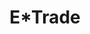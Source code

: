 ---
collection_archive: false
collection_awards: []
collection_category:
  - Advertising
  - Tech
  - Workplace
  - Lifestyle
  - Still Life + Details
  - Portraits
  - Color
collection_content: ''
collection_cover: 'https://d1sf55qlb7p6hz.cloudfront.net/etrade-12.jpg'
collection_cover_mobile: 'https://d1sf55qlb7p6hz.cloudfront.net/verticalcovers-18.jpg'
collection_description: >-
  Image library showcasing E*Trade’s mobile and desktop app for investing on the
  go, at home, and in the office.
collection_exhibition: []
collection_filter: Commissioned + Stock
collection_hidden: false
collection_meta: Mullen Lowe Agency
collection_press: []
collection_preview:
  - 'https://d1sf55qlb7p6hz.cloudfront.net/etrade_covers-1.jpg'
  - 'https://d1sf55qlb7p6hz.cloudfront.net/etrade_covers-2.jpg'
  - 'https://d1sf55qlb7p6hz.cloudfront.net/etrade_covers-3.jpg'
  - 'https://d1sf55qlb7p6hz.cloudfront.net/etrade_covers-4.jpg'
cover_image: 'https://d1sf55qlb7p6hz.cloudfront.net/social-35.jpg'
date: ''
hide_footer: true
layout: blocks
logo: ''
navigation_theme: white
px_extra: true
slug: etrade
theme_color: '#D7C6AD'
theme_color_all_works: '#FFD5A0'
title: E*Trade
collection_blocks:
  - _bookshop_name: collections/media-row-start
    row_alignment: between
  - _bookshop_name: collections/media-element
    block: media-element
    color: '#E4BDA2'
    image: 'https://d1sf55qlb7p6hz.cloudfront.net/etrade-1.jpg'
    margin_left: '30'
    margin_right: ''
    margin_y: '100'
    width: '60'
  - _bookshop_name: collections/media-row
    row_alignment: between
  - _bookshop_name: collections/media-element
    block: media-element
    color: '#C7DCF4'
    image: 'https://d1sf55qlb7p6hz.cloudfront.net/etrade-2.jpg'
    margin_left: '10'
    margin_y: '100'
    width: '40'
  - _bookshop_name: collections/media-element
    block: media-element
    color: '#F3E3DF'
    image: 'https://d1sf55qlb7p6hz.cloudfront.net/etrade-3.jpg'
    margin_left: '0'
    margin_right: '10'
    margin_y: '400'
    width: '33'
  - _bookshop_name: collections/media-row
    row_alignment: between
  - _bookshop_name: collections/media-element
    block: media-element
    color: '#F5D6BF'
    image: 'https://d1sf55qlb7p6hz.cloudfront.net/etrade-4.jpg'
    margin_left: '20'
    margin_y: '100'
    width: '50'
  - _bookshop_name: collections/media-row
    row_alignment: between
  - _bookshop_name: collections/media-element
    block: media-element
    color: '#D3E5AF'
    image: 'https://d1sf55qlb7p6hz.cloudfront.net/etrade-5.jpg'
    margin_left: '5'
    margin_right: ''
    margin_y: '100'
    width: '33'
  - _bookshop_name: collections/media-element
    block: media-element
    color: '#FAEEC0'
    image: 'https://d1sf55qlb7p6hz.cloudfront.net/etrade-6.jpg'
    margin_right: '15'
    margin_y: '300'
    width: '40'
  - _bookshop_name: collections/media-row
    row_alignment: between
  - _bookshop_name: collections/media-element
    block: media-element
    color: '#43C6CF'
    image: 'https://d1sf55qlb7p6hz.cloudfront.net/etrade-7.jpg'
    margin_left: '20'
    margin_right: ''
    margin_y: '100'
    width: '50'
  - _bookshop_name: collections/media-row
    row_alignment: between
  - _bookshop_name: collections/media-element
    block: media-element
    color: '#FFC777'
    image: 'https://d1sf55qlb7p6hz.cloudfront.net/etrade-9.jpg'
    margin_left: '5'
    margin_right: ''
    margin_y: '200'
    width: '30'
  - _bookshop_name: collections/media-element
    block: media-element
    color: '#F0E3D6'
    image: 'https://d1sf55qlb7p6hz.cloudfront.net/etrade-8.jpg'
    margin_left: ''
    margin_right: '15'
    margin_y: '400'
    width: '40'
  - _bookshop_name: collections/media-row
    row_alignment: between
  - _bookshop_name: collections/media-element
    block: media-element
    color: '#D7CAD7'
    image: 'https://d1sf55qlb7p6hz.cloudfront.net/etrade-10.jpg'
    margin_left: '25'
    margin_right: ''
    margin_y: '200'
    width: '25'
  - _bookshop_name: collections/media-row
    row_alignment: between
  - _bookshop_name: collections/media-element
    block: media-element
    color: '#E7DED9'
    image: 'https://d1sf55qlb7p6hz.cloudfront.net/etrade-11.jpg'
    margin_left: '35'
    margin_right: ''
    margin_y: '100'
    width: '50'
  - _bookshop_name: collections/media-row
    row_alignment: between
  - _bookshop_name: collections/media-element
    block: media-element
    color: '#F0C19F'
    image: 'https://d1sf55qlb7p6hz.cloudfront.net/etrade-13.jpg'
    margin_left: '5'
    margin_right: ''
    margin_y: '300'
    width: '40'
  - _bookshop_name: collections/media-element
    block: media-element
    color: '#D4E4F0'
    image: 'https://d1sf55qlb7p6hz.cloudfront.net/etrade-12.jpg'
    margin_left: ''
    margin_right: '10'
    margin_y: '100'
    width: '33'
  - _bookshop_name: collections/media-row
    row_alignment: between
  - _bookshop_name: collections/media-element
    block: media-element
    color: '#C9BBCC'
    image: 'https://d1sf55qlb7p6hz.cloudfront.net/etrade-14.jpg'
    margin_left: '20'
    margin_y: '100'
    width: '60'
---